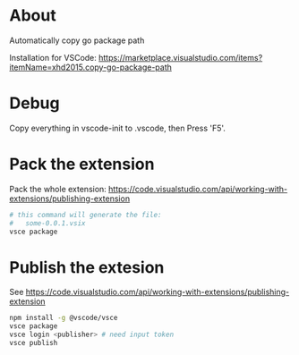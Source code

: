 # About
Automatically copy go package path

Installation for VSCode: https://marketplace.visualstudio.com/items?itemName=xhd2015.copy-go-package-path

# Debug
Copy everything in vscode-init to .vscode, then Press 'F5'.

# Pack the extension
Pack the whole extension: https://code.visualstudio.com/api/working-with-extensions/publishing-extension
```bash
# this command will generate the file:
#   some-0.0.1.vsix
vsce package
```

# Publish the extesion
See https://code.visualstudio.com/api/working-with-extensions/publishing-extension

```sh
npm install -g @vscode/vsce
vsce package
vsce login <publisher> # need input token
vsce publish
```